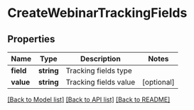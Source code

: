 # CreateWebinarTrackingFields

## Properties
Name | Type | Description | Notes
------------ | ------------- | ------------- | -------------
**field** | **string** | Tracking fields type | 
**value** | **string** | Tracking fields value | [optional] 

[[Back to Model list]](../README.md#documentation-for-models) [[Back to API list]](../README.md#documentation-for-api-endpoints) [[Back to README]](../README.md)


